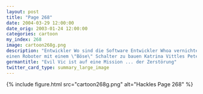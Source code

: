 ```yaml
---
layout: post
title: "Page 268"
date: 2004-03-29 12:00:00
date_orig: 2003-01-24 12:00:00
categories: cartoon
my_index: 268
image: cartoon268g.png
description: "Entwickler Wo sind die Software Entwickler Whoa vernichten zerstören löschen töten Hackles? Hast du dir mal überlegt dass es eine schlechte Idee ist 
einen Roboter mit einem \"Böse\" Schalter zu bauen Katrina Vittles Pete Percy"
germantitle: "Evil Vic ist auf eine Mission ... der Zerstörung"
twitter_card_type: summary_large_image
---
```


{% include figure.html src="cartoon268g.png" alt="Hackles Page 268"  %}
